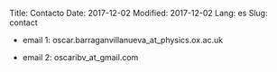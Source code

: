 Title: Contacto
Date: 2017-12-02
Modified: 2017-12-02
Lang: es
Slug: contact

* email 1: oscar.barraganvillanueva_at_physics.ox.ac.uk

* email 2: oscaribv_at_gmail.com
